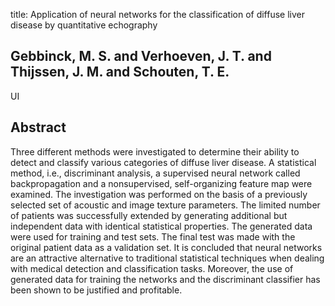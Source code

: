 title: Application of neural networks for the classification of diffuse liver disease by quantitative echography

## Gebbinck, M. S. and Verhoeven, J. T. and Thijssen, J. M. and Schouten, T. E.
UI


## Abstract
Three different methods were investigated to determine their ability to detect and classify various categories of diffuse liver disease. A statistical method, i.e., discriminant analysis, a supervised neural network called backpropagation and a nonsupervised, self-organizing feature map were examined. The investigation was performed on the basis of a previously selected set of acoustic and image texture parameters. The limited number of patients was successfully extended by generating additional but independent data with identical statistical properties. The generated data were used for training and test sets. The final test was made with the original patient data as a validation set. It is concluded that neural networks are an attractive alternative to traditional statistical techniques when dealing with medical detection and classification tasks. Moreover, the use of generated data for training the networks and the discriminant classifier has been shown to be justified and profitable.

